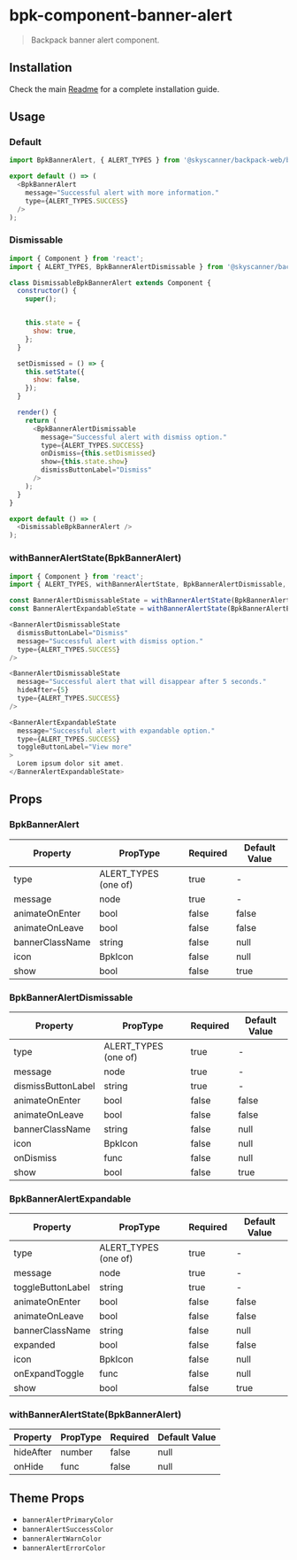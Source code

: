# bpk-component-banner-alert

> Backpack banner alert component.

## Installation

Check the main [Readme](https://github.com/skyscanner/backpack#usage) for a complete installation guide.

## Usage

### Default

```js
import BpkBannerAlert, { ALERT_TYPES } from '@skyscanner/backpack-web/bpk-component-banner-alert';

export default () => (
  <BpkBannerAlert
    message="Successful alert with more information."
    type={ALERT_TYPES.SUCCESS}
  />
);
```

### Dismissable

```js
import { Component } from 'react';
import { ALERT_TYPES, BpkBannerAlertDismissable } from '@skyscanner/backpack-web/bpk-component-banner-alert';

class DismissableBpkBannerAlert extends Component {
  constructor() {
    super();


    this.state = {
      show: true,
    };
  }

  setDismissed = () => {
    this.setState({
      show: false,
    });
  }

  render() {
    return (
      <BpkBannerAlertDismissable
        message="Successful alert with dismiss option."
        type={ALERT_TYPES.SUCCESS}
        onDismiss={this.setDismissed}
        show={this.state.show}
        dismissButtonLabel="Dismiss"
      />
    );
  }
}

export default () => (
  <DismissableBpkBannerAlert />
);
```

### withBannerAlertState(BpkBannerAlert)

```js
import { Component } from 'react';
import { ALERT_TYPES, withBannerAlertState, BpkBannerAlertDismissable, BpkBannerAlertExpandable } from '@skyscanner/backpack-web/bpk-component-banner-alert';

const BannerAlertDismissableState = withBannerAlertState(BpkBannerAlertDismissable);
const BannerAlertExpandableState = withBannerAlertState(BpkBannerAlertExpandable);

<BannerAlertDismissableState
  dismissButtonLabel="Dismiss"
  message="Successful alert with dismiss option."
  type={ALERT_TYPES.SUCCESS}
/>

<BannerAlertDismissableState
  message="Successful alert that will disappear after 5 seconds."
  hideAfter={5}
  type={ALERT_TYPES.SUCCESS}
/>

<BannerAlertExpandableState
  message="Successful alert with expandable option."
  type={ALERT_TYPES.SUCCESS}
  toggleButtonLabel="View more"
>
  Lorem ipsum dolor sit amet.
</BannerAlertExpandableState>
```


## Props

### BpkBannerAlert

| Property           | PropType               | Required | Default Value |
| ------------------ | ---------------------- | -------- | ------------- |
| type               | ALERT_TYPES (one of)   | true     | -             |
| message            | node                   | true     | -             |
| animateOnEnter     | bool                   | false    | false         |
| animateOnLeave     | bool                   | false    | false         |
| bannerClassName    | string                 | false    | null          |
| icon               | BpkIcon                | false    | null          |
| show               | bool                   | false    | true          |

### BpkBannerAlertDismissable

| Property           | PropType               | Required | Default Value |
| ------------------ | ---------------------- | -------- | ------------- |
| type               | ALERT_TYPES (one of)   | true     | -             |
| message            | node                   | true     | -             |
| dismissButtonLabel | string                 | true     | -             |
| animateOnEnter     | bool                   | false    | false         |
| animateOnLeave     | bool                   | false    | false         |
| bannerClassName    | string                 | false    | null          |
| icon               | BpkIcon                | false    | null          |
| onDismiss          | func                   | false    | null          |
| show               | bool                   | false    | true          |

### BpkBannerAlertExpandable

| Property           | PropType               | Required | Default Value |
| ------------------ | ---------------------- | -------- | ------------- |
| type               | ALERT_TYPES (one of)   | true     | -             |
| message            | node                   | true     | -             |
| toggleButtonLabel  | string                 | true     | -             |
| animateOnEnter     | bool                   | false    | false         |
| animateOnLeave     | bool                   | false    | false         |
| bannerClassName    | string                 | false    | null          |
| expanded           | bool                   | false    | false         |
| icon               | BpkIcon                | false    | null          |
| onExpandToggle     | func                   | false    | null          |
| show               | bool                   | false    | true          |

### withBannerAlertState(BpkBannerAlert)

| Property  | PropType | Required | Default Value |
| --------- | -------- | -------- | ------------- |
| hideAfter | number   | false    | null          |
| onHide    | func     | false    | null          |

## Theme Props

* `bannerAlertPrimaryColor`
* `bannerAlertSuccessColor`
* `bannerAlertWarnColor`
* `bannerAlertErrorColor`
